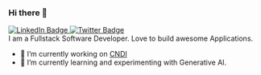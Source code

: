 ### Hi there 👋
<div id="badges">
  <a href="https://www.linkedin.com/in/harshil-patel-5157bb14a/">
    <img src="https://img.shields.io/badge/LinkedIn-blue?style=for-the-badge&logo=linkedin&logoColor=white" alt="LinkedIn Badge"/>
  </a>
  <a href="https://twitter.com/Harshil4076">
    <img src="https://img.shields.io/badge/Twitter-blue?style=for-the-badge&logo=twitter&logoColor=white" alt="Twitter Badge"/>
  </a>
</div>
I am a Fullstack Software Developer. Love to build awesome Applications.

- 🔭 I’m currently working on [CNDI](https://github.com/polyseam/cndi)
- 🌱 I’m currently learning and experimenting with Generative AI.

<!--
**harshil4076/harshil4076** is a ✨ _special_ ✨ repository because its `README.md` (this file) appears on your GitHub profile.

Here are some ideas to get you started:

- 🔭 I’m currently working on [CNDI](https://github.com/polyseam/cndi)
- 🌱 I’m currently learning ML
- 👯 I’m looking to collaborate on ...
- 🤔 I’m looking for help with ...
- 💬 Ask me about ...
- 📫 How to reach me: ...
- 😄 Pronouns: ...
- ⚡ Fun fact: ...
-->
